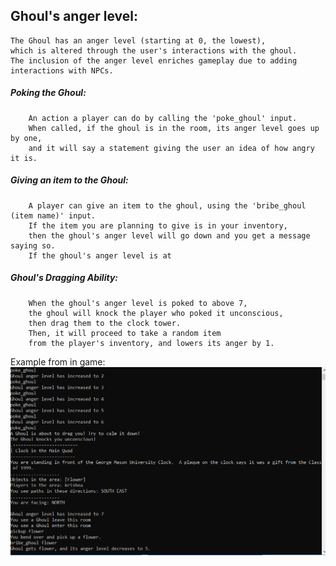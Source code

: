 ## Ghoul's anger level:
	The Ghoul has an anger level (starting at 0, the lowest), 
	which is altered through the user's interactions with the ghoul.
	The inclusion of the anger level enriches gameplay due to adding
	interactions with NPCs.
##### Poking the Ghoul:
		An action a player can do by calling the 'poke_ghoul' input. 
		When called, if the ghoul is in the room, its anger level goes up by one, 
		and it will say a statement giving the user an idea of how angry it is.
##### Giving an item to the Ghoul:
		A player can give an item to the ghoul, using the 'bribe_ghoul (item name)' input. 
		If the item you are planning to give is in your inventory, 
		then the ghoul's anger level will go down and you get a message saying so.
		If the ghoul's anger level is at 
##### Ghoul's Dragging Ability:
		When the ghoul's anger level is poked to above 7, 
		the ghoul will knock the player who poked it unconscious, 
		then drag them to the clock tower. 
		Then, it will proceed to take a random item
		from the player's inventory, and lowers its anger by 1.
Example from in game: ![Ghoul Anger Manipulation](https://github.com/TylerJurgens/CS321-2018F-004/blob/dragReadMe/screenshotreadme.PNG)
      
